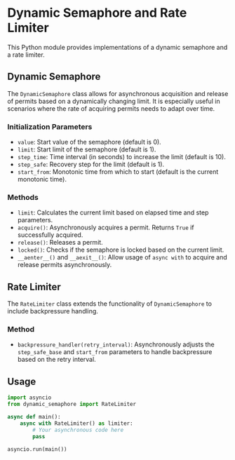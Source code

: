 # Dynamic Semaphore and Rate Limiter

This Python module provides implementations of a dynamic semaphore and a rate limiter.

## Dynamic Semaphore

The `DynamicSemaphore` class allows for asynchronous acquisition and release of permits based on a dynamically changing limit. It is especially useful in scenarios where the rate of acquiring permits needs to adapt over time.

### Initialization Parameters

- `value`: Start value of the semaphore (default is 0).
- `limit`: Start limit of the semaphore (default is 1).
- `step_time`: Time interval (in seconds) to increase the limit (default is 10).
- `step_safe`: Recovery step for the limit (default is 1).
- `start_from`: Monotonic time from which to start (default is the current monotonic time).

### Methods

- `limit`: Calculates the current limit based on elapsed time and step parameters.
- `acquire()`: Asynchronously acquires a permit. Returns `True` if successfully acquired.
- `release()`: Releases a permit.
- `locked()`: Checks if the semaphore is locked based on the current limit.
- `__aenter__()` and `__aexit__()`: Allow usage of `async with` to acquire and release permits asynchronously.

## Rate Limiter

The `RateLimiter` class extends the functionality of `DynamicSemaphore` to include backpressure handling.

### Method

- `backpressure_handler(retry_interval)`: Asynchronously adjusts the `step_safe_base` and `start_from` parameters to handle backpressure based on the retry interval.

## Usage

```python
import asyncio
from dynamic_semaphore import RateLimiter

async def main():
    async with RateLimiter() as limiter:
        # Your asynchronous code here
        pass

asyncio.run(main())
```